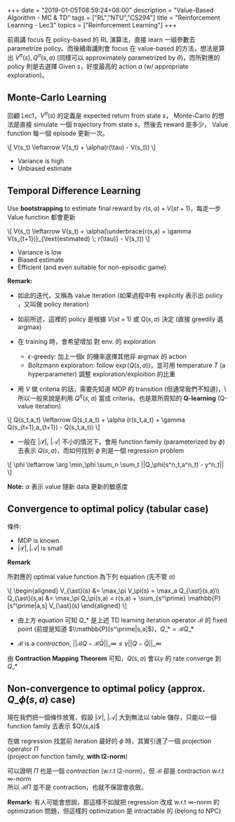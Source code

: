 +++
date = "2019-01-05T08:59:24+08:00"
description = "Value-Based Algorithm - MC & TD"
tags = ["RL","NTU","CS294"]
title =  "Reinforcement Learning - Lec3"
topics = ["Reinforcement Learning"]
+++

前兩講 focus 在 policy-based 的 RL 演算法，直接 learn 一組參數去 parametrize
policy。而後續兩講則會 focus 在 value-based 的方法，想法是算出 <span>$V^\pi(s), Q^\pi(s,a)$</span> (同樣可以 approximately parametrized by <span>$\theta$</span>)，而所對應的 policy 則是去選擇 Given <span>$s$</span>，好度最高的 action <span>$a$</span> (w/ appropriate exploration)。

<!--more-->

## Monte-Carlo Learning

回顧 Lec1，<span>$V^\pi(s)$</span> 的定義是 expected return from state <span>$s$</span>， Monte-Carlo 的想法是直接 simulate 一個 trajectory from state <span>$s$</span>，然後去 reward 是多少， Value function 每一個 episode 更新一次。

<div>
\[
V(s_t) \leftarrow V(s_t) + \alpha(r(\tau) - V(s_t))
\]
</div>


* Variance is high
* Unbiased estimate

## Temporal Difference Learning

Use **bootstrapping** to estimate final reward by <span>$r(s,a) + V(s \scriptscriptstyle t+1 \textstyle)$</span>，每走一步Value
function 都會更新

<div>
\[
V(s_t) \leftarrow V(s_t) + \alpha(\underbrace{r(s,a) + \gamma V(s_{t+1})}_{\text{estimated} \; r(\tau)} - V(s_t))
\]
</div>

* Variance is low
* Biased estimate
* Efficient (and even suitable for non-episodic game)

**Remark:** 

* 如此的迭代，又稱為 value iteration (如果過程中有 explicitly 表示出 policy ，又叫做 policy iteration)

* 如前所述，這裡的 policy 是根據 <span>$V(s \scriptscriptstyle t+1 \textstyle)$</span> 或 <span>$Q(s,a)$</span> 決定 (直接 greedily 選 argmax)

* 在 training 時，會希望增加 對 env. 的 exploration
  * <span>$\epsilon$</span>-greedy: 加上一個<span>$\epsilon$</span> 的機率選擇其他非 argmax 的 action
  * Boltzmann exploration: follow <span>$\exp(Q(s,a))$</span>，並可用 temperature <span>$T$</span> (a hyperparameter) 調整 exploration/exploition 的比重

* 用 <span>$V$</span> 做 criteria 的話，需要先知道 MDP 的 transition (但通常我們不知道)，\\
所以一般來說是利用 <span>$Q^\pi(s,a)$</span> 當成 criteria，也是眾所周知的 **Q-learning** (Q-value iteration) 

<div>
\[
Q(s_t,a_t) \leftarrow Q(s_t,a_t) + \alpha (r(s_t,a_t) + \gamma Q(s_{t+1},a_{t+1}) - Q(s_t,a_t))
\]
</div>


* 一般在 <span>$|\mathcal{S}|$</span>, <span>$|\mathcal{A}|$</span> 不小的情況下，會用 function family (parameterized by <span>$\phi$</span>) 去表示 <span>$Q(s,a)$</span>，而如何找到 <span>$\phi$</span> 則是一個 regression problem

<div>
\[
\phi \leftarrow \arg \min_\phi \sum_n \sum_t ||Q_\phi(s^n_t,a^n_t) - y^n_t||
\]
</div>


**Note:** <span>$\alpha$</span> 表示 value 隨新 data 更新的敏感度

## Convergence to optimal policy (tabular case)

條件:

* MDP is known
* <span>$|\mathcal{S}|, |\mathcal{A}|$</span> is small

**Remark** 

所對應的 optimal value function 為下列 equation (先不管 <span>$\alpha$</span>)

<div>
\[
\begin{aligned}
V_{\ast}(s) &= \max_\pi V_\pi(s) = \max_a Q_{\ast}(s,a)\\
Q_{\ast}(s,a) &= \max_\pi Q_\pi(s,a) = r(s,a) + \sum_{s^\prime}
\mathbb{P}[s^\prime|a,s] V_{\ast}(s)
\end{aligned}
\]
</div>


* 由上方 equation 可知 <span>$Q\_\ast$</span>  是上述 TD learning iteration operator <span>$\mathcal{B}$</span> 的 fixed point (前提是知道 <span>$\\mathbb{P}[s^\prime|s,a]$</span>)，<span>$Q\_\ast = \mathcal{B} Q\_\ast$</span>

* <span>$\mathcal{B}$</span> is a *contraction*, <span>$||\mathcal{B}Q -
  \mathcal{B} \bar{Q}||\_{\infty} \leq \gamma ||Q - \bar{Q}||\_{\infty}$</span>

由 **Contraction Mapping Theorem** 可知，<span>$Q(s,a)$</span> 會以<span>$\gamma$</span> 的 rate converge 到 <span>$Q\_\ast$</span>

## Non-convergence to optimal policy (approx. <span>$Q\_\phi(s,a)$</span> case)

現在我們把一個條件放寬，假設 <span>$|\mathcal{S}|$</span>, <span>$|\mathcal{A}|$</span> 大到無法以 table 儲存，只能以一個 function family 去表示 <span>$Q\(s,a)$</span>

在做 regression 找當前 iteration 最好的 <span>$\phi$</span> 時，其實引進了一個 projection operator <span>$\Pi$</span> \
(project on function family, **with l2-norm**)

可以證明 <span>$\Pi$</span> 也是一個 *contraction* (w.r.t l2-norm)，但
<span>$\mathcal{B}$</span> 卻是 contraction w.r.t <span>$\infty$</span>-norm \
所以 <span>$\mathcal{B}\Pi$</span> 並不是 contraction，也就不保證會收斂。

**Remark:** 有人可能會想說，那這樣不如就把 regression 改成 w.r.t <span>$\infty$</span>-norm  的 optimization 問題，但這樣的 optimization 是 intractable 的 (belong to NPC)

